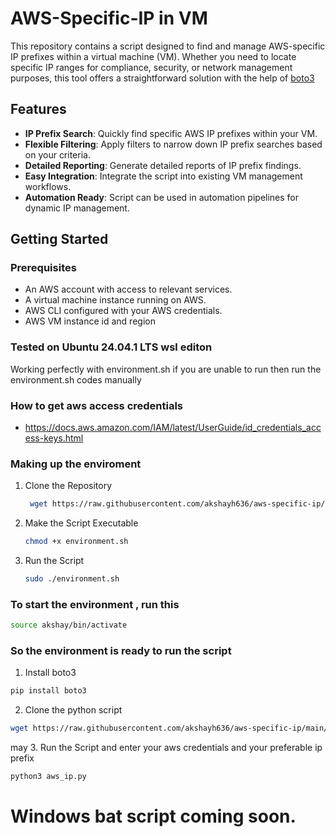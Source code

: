 # AWS-Specific-IP in VM

This repository contains a script designed to find and manage AWS-specific IP prefixes within a virtual machine (VM). Whether you need to locate specific IP ranges for compliance, security, or network management purposes, this tool offers a straightforward solution with the help of [boto3](https://github.com/boto/boto3) 

## Features

- **IP Prefix Search**: Quickly find specific AWS IP prefixes within your VM.
- **Flexible Filtering**: Apply filters to narrow down IP prefix searches based on your criteria.
- **Detailed Reporting**: Generate detailed reports of IP prefix findings.
- **Easy Integration**: Integrate the script into existing VM management workflows.
- **Automation Ready**: Script can be used in automation pipelines for dynamic IP management.

## Getting Started

### Prerequisites

- An AWS account with access to relevant services.
- A virtual machine instance running on AWS.
- AWS CLI configured with your AWS credentials.
- AWS VM instance id and region

### Tested on Ubuntu 24.04.1 LTS wsl editon 
Working perfectly with environment.sh if you are unable to run then run the environment.sh codes manually

### How to get aws access credentials

- https://docs.aws.amazon.com/IAM/latest/UserGuide/id_credentials_access-keys.html

### Making up the enviroment

1. Clone the Repository

   ```bash
    wget https://raw.githubusercontent.com/akshayh636/aws-specific-ip/main/environment.sh
    ```
2. Make the Script Executable  
    ```bash
    chmod +x environment.sh
    ```
3. Run the Script 
    ```bash
    sudo ./environment.sh
    ```

### To start the environment , run this
   ```bash
source akshay/bin/activate
  ```
### So the environment is ready to run the script 
1. Install boto3
    
```bash
pip install boto3
  ```
2. Clone the python script

```bash
wget https://raw.githubusercontent.com/akshayh636/aws-specific-ip/main/aws_ip.py
  ```

may
3. Run the Script and enter your aws credentials and your preferable ip prefix

```bash
python3 aws_ip.py
  ```
# Windows bat script coming soon.
